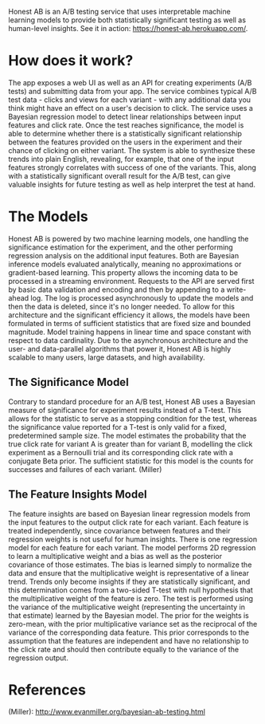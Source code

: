 Honest AB is an A/B testing service that uses interpretable machine learning models to provide both statistically significant testing as well as human-level insights. See it in action: https://honest-ab.herokuapp.com/.

# How does it work?

The app exposes a web UI as well as an API for creating experiments (A/B tests) and submitting data from your app. The service combines typical A/B test data - clicks and views for each variant - with any additional data you think might have an effect on a user's decision to click. The service uses a Bayesian regression model to detect linear relationships between input features and click rate. Once the test reaches significance, the model is able to determine whether there is a statistically significant relationship between the features provided on the users in the experiment and their chance of clicking on either variant. The system is able to synthesize these trends into plain English, revealing, for example, that one of the input features strongly correlates with success of one of the variants. This, along with a statistically significant overall result for the A/B test, can give valuable insights for future testing as well as help interpret the test at hand.

# The Models

Honest AB is powered by two machine learning models, one handling the significance estimation for the experiment, and the other performing regression analysis on the additional input features. Both are Bayesian inference models evaluated analytically, meaning no approximations or gradient-based learning. This property allows the incoming data to be processed in a streaming environment. Requests to the API are served first by basic data validation and encoding and then by appending to a write-ahead log. The log is processed asynchronously to update the models and then the data is deleted, since it's no longer needed. To allow for this architecture and the significant efficiency it allows, the models have been formulated in terms of sufficient statistics that are fixed size and bounded magnitude. Model training happens in linear time and space constant with respect to data cardinality. Due to the asynchronous architecture and the user- and data-parallel algorithms that power it, Honest AB is highly scalable to many users, large datasets, and high availability.

## The Significance Model

Contrary to standard procedure for an A/B test, Honest AB uses a Bayesian measure of significance for experiment results instead of a T-test. This allows for the statistic to serve as a stopping condition for the test, whereas the significance value reported for a T-test is only valid for a fixed, predetermined sample size. The model estimates the probability that the true click rate for variant A is greater than for variant B, modelling the click experiment as a Bernoulli trial and its corresponding click rate with a conjugate Beta prior. The sufficient statistic for this model is the counts for successes and failures of each variant. (Miller)

## The Feature Insights Model

The feature insights are based on Bayesian linear regression models from the input features to the output click rate for each variant. Each feature is treated independently, since covariance between features and their regression weights is not useful for human insights. There is one regression model for each feature for each variant. The model performs 2D regression to learn a multiplicative weight and a bias as well as the posterior covariance of those estimates. The bias is learned simply to normalize the data and ensure that the multiplicative weight is representative of a linear trend. Trends only become insights if they are statistically significant, and this determination comes from a two-sided T-test with null hypothesis that the multiplicative weight of the feature is zero. The test is performed using the variance of the multiplicative weight (representing the uncertainty in that estimate) learned by the Bayesian model. The prior for the weights is zero-mean, with the prior multiplicative variance set as the reciprocal of the variance of the corresponding data feature. This prior corresponds to the assumption that the features are independent and have no relationship to the click rate and should then contribute equally to the variance of the regression output.

# References
(Miller): http://www.evanmiller.org/bayesian-ab-testing.html
